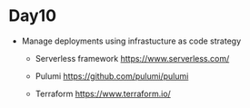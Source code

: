 
# Day10

- Manage deployments using infrastucture as code strategy

    * Serverless framework
    https://www.serverless.com/

    * Pulumi
    https://github.com/pulumi/pulumi

    * Terraform
    https://www.terraform.io/
